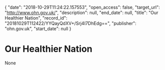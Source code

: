 {
  "date": "2018-10-29T11:24:22.157553", 
  "open_access": false, 
  "target_url": "http://www.ohn.gov.uk/", 
  "description": null, 
  "end_date": null, 
  "title": "Our Healthier Nation", 
  "record_id": "20181029T112422/YYQayQdXV+/Srj4I7DhEdg==", 
  "publisher": "ohn.gov.uk", 
  "start_date": null
}

# Our Healthier Nation

None
